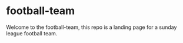 # football-team

Welcome to the football-team, this repo is a landing page for a sunday league football team.
